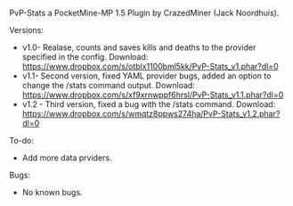 PvP-Stats a PocketMine-MP 1.5 Plugin by CrazedMiner (Jack Noordhuis).

Versions:
- v1.0- Realase, counts and saves kills and deaths to the provider specified in the config. Download: https://www.dropbox.com/s/otblx1100bml5kk/PvP-Stats_v1.phar?dl=0
- v1.1- Second version, fixed YAML provider bugs, added an option to change the /stats command output. Download: https://www.dropbox.com/s/xf9xrnwppf6hrsl/PvP-Stats_v1.1.phar?dl=0
- v1.2 - Third version, fixed a bug with the /stats command. Download: https://www.dropbox.com/s/wmqtz8ppws274ha/PvP-Stats_v1.2.phar?dl=0

To-do:
- Add more data prviders.

Bugs:
- No known bugs.
